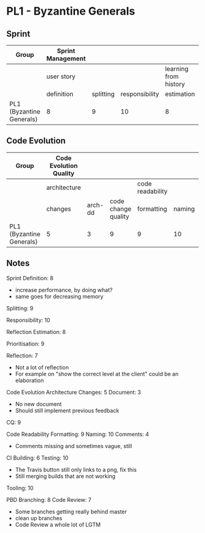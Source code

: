 # PL1 - Byzantine Generals

## Sprint

| Group                               | Sprint Management |           |                |                       |                |            |
|-------------------------------------|-------------------|-----------|----------------|-----------------------|----------------|------------|
|                                     | user story        |           |                | learning from history |                |            |
|                                     | definition        | splitting | responsibility | estimation            | prioritisation | reflection |
| PL1 (Byzantine Generals)            | 8                 | 9         | 10             | 8                     | 9              | 7          |

## Code Evolution
| Group                               | Code Evolution Quality |         |                     |                  |        |          |                        |         |         |                        |             |
|-------------------------------------|------------------------|---------|---------------------|------------------|--------|----------|------------------------|---------|---------|------------------------|-------------|
|                                     | architecture           |         |                     | code readability |        |          | continuous integration |         |         | pull-based development |             |
|                                     | changes                | arch-dd | code change quality | formatting       | naming | comments | building               | testing | tooling | branching              | code review |
| PL1 (Byzantine Generals)            | 5                      | 3       | 9                   | 9                | 10     | 4        | 6                      | 10      | 10      | 8                      | 7           |

## Notes

Sprint
Definition: 8

- increase performance, by doing what?
- same goes for decreasing memory

Splitting: 9

Responsibility: 10

Reflection
Estimation: 8

Prioritisation: 9

Reflection: 7

- Not a lot of reflection
- For example on "show the correct level at the client" could be an elaboration

Code Evolution
Architecture
Changes: 5
Document: 3

- No new document
- Should still implement previous feedback

CQ: 9

Code Readability
Formatting: 9
Naming: 10
Comments: 4

- Comments missing and sometimes vague, still

CI
Building: 6
Testing: 10

- The Travis button still only links to a png, fix this
- Still merging builds that are not working

Tooling: 10

PBD
Branching: 8
Code Review: 7

- Some branches getting really behind master
- clean up branches
- Code Review a whole lot of LGTM